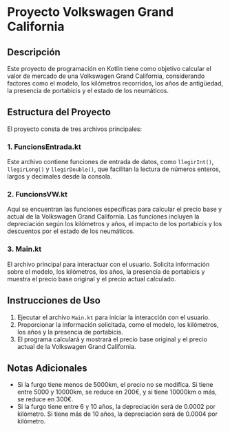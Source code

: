 # Proyecto Volkswagen Grand California

## Descripción
Este proyecto de programación en Kotlin tiene como objetivo calcular el valor de mercado de una Volkswagen Grand California, considerando factores como el modelo, los kilómetros recorridos, los años de antigüedad, la presencia de portabicis y el estado de los neumáticos.

## Estructura del Proyecto
El proyecto consta de tres archivos principales:

### 1. FuncionsEntrada.kt
Este archivo contiene funciones de entrada de datos, como `llegirInt()`, `llegirLong()` y `llegirDouble()`, que facilitan la lectura de números enteros, largos y decimales desde la consola.

### 2. FuncionsVW.kt
Aquí se encuentran las funciones específicas para calcular el precio base y actual de la Volkswagen Grand California. Las funciones incluyen la depreciación según los kilómetros y años, el impacto de los portabicis y los descuentos por el estado de los neumáticos.

### 3. Main.kt
El archivo principal para interactuar con el usuario. Solicita información sobre el modelo, los kilómetros, los años, la presencia de portabicis y muestra el precio base original y el precio actual calculado.

## Instrucciones de Uso
1. Ejecutar el archivo `Main.kt` para iniciar la interacción con el usuario.
2. Proporcionar la información solicitada, como el modelo, los kilómetros, los años y la presencia de portabicis.
3. El programa calculará y mostrará el precio base original y el precio actual de la Volkswagen Grand California.

## Notas Adicionales
- Si la furgo tiene menos de 5000km, el precio no se modifica. Si tiene entre 5000 y 10000km, se reduce en 200€, y si tiene 10000km o más, se reduce en 300€.
- Si la furgo tiene entre 6 y 10 años, la depreciación será de 0.0002 por kilómetro. Si tiene más de 10 años, la depreciación será de 0.0004 por kilómetro.
